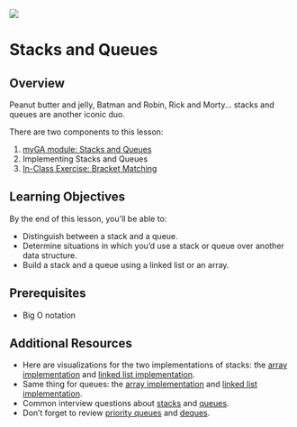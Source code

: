 ![](https://ga-dash.s3.amazonaws.com/production/assets/logo-9f88ae6c9c3871690e33280fcf557f33.png) 

# Stacks and Queues

## Overview
Peanut butter and jelly, Batman and Robin, Rick and Morty... stacks and queues are another iconic duo.

There are two components to this lesson:
1. [myGA module: Stacks and Queues](https://my.generalassemb.ly/activities/803)
2. Implementing Stacks and Queues
3. [In-Class Exercise: Bracket Matching](exercises/README.md)


## Learning Objectives
By the end of this lesson, you'll be able to:
- Distinguish between a stack and a queue.
- Determine situations in which you’d use a stack or queue over another data structure.
- Build a stack and a queue using a linked list or an array.

## Prerequisites
* Big O notation

## Additional Resources
* Here are visualizations for the two implementations of stacks: the [array implementation](https://www.cs.usfca.edu/~galles/visualization/StackArray.html) and [linked list implementation](https://www.cs.usfca.edu/~galles/visualization/StackLL.html).
* Same thing for queues: the [array implementation](https://www.cs.usfca.edu/~galles/visualization/QueueArray.html) and [linked list implementation](https://www.cs.usfca.edu/~galles/visualization/QueueLL.html).
* Common interview questions about [stacks](https://www.geeksforgeeks.org/stack-data-structure) and [queues](https://www.geeksforgeeks.org/queue-data-structure).
* Don’t forget to review [priority queues](https://www.geeksforgeeks.org/priority-queue-set-1-introduction) and [deques](https://www.geeksforgeeks.org/deque-set-1-introduction-applications).
